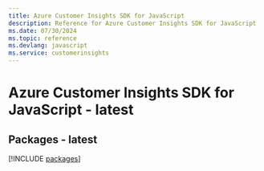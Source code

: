 ```yaml
---
title: Azure Customer Insights SDK for JavaScript
description: Reference for Azure Customer Insights SDK for JavaScript
ms.date: 07/30/2024
ms.topic: reference
ms.devlang: javascript
ms.service: customerinsights
---
```

# Azure Customer Insights SDK for JavaScript - latest
## Packages - latest
[!INCLUDE [packages](customer-insights-index.md)]